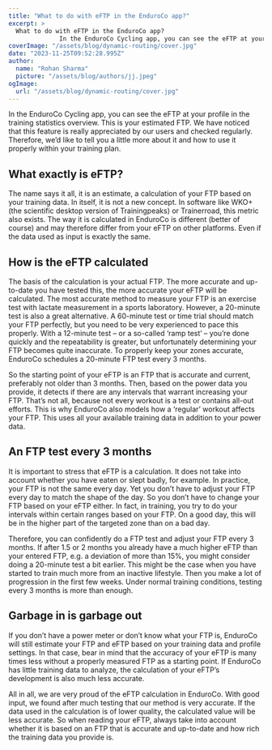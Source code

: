 ```yaml
---
title: "What to do with eFTP in the EnduroCo app?"
excerpt: >
  What to do with eFTP in the EnduroCo app?
              In the EnduroCo Cycling app, you can see the eFTP at your profile in the training statistics overview. This is your estimated FTP. We have noticed
coverImage: "/assets/blog/dynamic-routing/cover.jpg"
date: "2023-11-25T09:52:28.995Z"
author:
  name: "Rohan Sharma"
  picture: "/assets/blog/authors/jj.jpeg"
ogImage:
  url: "/assets/blog/dynamic-routing/cover.jpg"
---
```


In the EnduroCo Cycling app, you can see the eFTP at your profile in the training statistics overview. This is your estimated FTP. We have noticed that this feature is really appreciated by our users and checked regularly. Therefore, we’d like to tell you a little more about it and how to use it properly within your training plan.


## What exactly is eFTP?

The name says it all, it is an estimate, a calculation of your FTP based on your training data. In itself, it is not a new concept. In software like WKO+ (the scientific desktop version of Trainingpeaks) or Trainerroad, this metric also exists. The way it is calculated in EnduroCo is different (better of course) and may therefore differ from your eFTP on other platforms. Even if the data used as input is exactly the same.


## How is the eFTP calculated

The basis of the calculation is your actual FTP. The more accurate and up-to-date you have tested this, the more accurate your eFTP will be calculated. The most accurate method to measure your FTP is an exercise test with lactate measurement in a sports laboratory. However, a 20-minute test is also a great alternative. A 60-minute test or time trial should match your FTP perfectly, but you need to be very experienced to pace this properly. With a 12-minute test – or a so-called ‘ramp test’ – you’re done quickly and the repeatability is greater, but unfortunately determining your FTP becomes quite inaccurate. To properly keep your zones accurate, EnduroCo schedules a 20-minute FTP test every 3 months.


So the starting point of your eFTP is an FTP that is accurate and current, preferably not older than 3 months. Then, based on the power data you provide, it detects if there are any intervals that warrant increasing your FTP. That’s not all, because not every workout is a test or contains all-out efforts. This is why EnduroCo also models how a ‘regular’ workout affects your FTP. This uses all your available training data in addition to your power data.


## An FTP test every 3 months

It is important to stress that eFTP is a calculation. It does not take into account whether you have eaten or slept badly, for example. In practice, your FTP is not the same every day. Yet you don’t have to adjust your FTP every day to match the shape of the day. So you don’t have to change your FTP based on your eFTP either. In fact, in training, you try to do your intervals within certain ranges based on your FTP. On a good day, this will be in the higher part of the targeted zone than on a bad day.


Therefore, you can confidently do a FTP test and adjust your FTP every 3 months. If after 1.5 or 2 months you already have a much higher eFTP than your entered FTP, e.g. a deviation of more than 15%, you might consider doing a 20-minute test a bit earlier. This might be the case when you have started to train much more from an inactive lifestyle. Then you make a lot of progression in the first few weeks. Under normal training conditions, testing every 3 months is more than enough.


## Garbage in is garbage out

If you don’t have a power meter or don’t know what your FTP is, EnduroCo will still estimate your FTP and eFTP based on your training data and profile settings. In that case, bear in mind that the accuracy of your eFTP is many times less without a properly measured FTP as a starting point. If EnduroCo has little training data to analyze, the calculation of your eFTP’s development is also much less accurate.


All in all, we are very proud of the eFTP calculation in EnduroCo. With good input, we found after much testing that our method is very accurate. If the data used in the calculation is of lower quality, the calculated value will be less accurate. So when reading your eFTP, always take into account whether it is based on an FTP that is accurate and up-to-date and how rich the training data you provide is.
